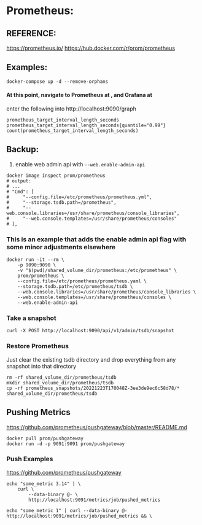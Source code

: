 # Prometheus:

## REFERENCE:
https://prometheus.io/
https://hub.docker.com/r/prom/prometheus


## Examples:

```shell
docker-compose up -d --remove-orphans
```

#### At this point, navigate to Prometheus at [](http://localhost:9090), and Grafana at [](http://localhost:3000)

enter the following into http://localhost:9090/graph
```shell
prometheus_target_interval_length_seconds
prometheus_target_interval_length_seconds{quantile="0.99"}
count(prometheus_target_interval_length_seconds)
```

## Backup:
1. enable web admin api with `--web.enable-admin-api`
```shell
docker image inspect prom/prometheus
# output:
# ...
# "Cmd": [
#     "--config.file=/etc/prometheus/prometheus.yml",
#     "--storage.tsdb.path=/prometheus",
#     "--web.console.libraries=/usr/share/prometheus/console_libraries",
#     "--web.console.templates=/usr/share/prometheus/consoles"
# ],
```

### This is an example that adds the enable admin api flag with some minor adjustments elsewhere
```shell
docker run -it --rm \
    -p 9090:9090 \
    -v "$(pwd)/shared_volume_dir/prometheus:/etc/prometheus" \
    prom/prometheus \
    --config.file=/etc/prometheus/prometheus.yaml \
    --storage.tsdb.path=/etc/prometheus/tsdb \
    --web.console.libraries=/usr/share/prometheus/console_libraries \
    --web.console.templates=/usr/share/prometheus/consoles \
    --web.enable-admin-api
```

### Take a snapshot
```shell
curl -X POST http://localhost:9090/api/v1/admin/tsdb/snapshot
```

### Restore Prometheus
Just clear the existing tsdb directory and drop everything from any snapshot into that directory
```shell
rm -rf shared_volume_dir/prometheus/tsdb
mkdir shared_volume_dir/prometheus/tsdb          
cp -rf prometheus_snapshots/20221223T170048Z-3ee3de9ec6c58d78/* shared_volume_dir/prometheus/tsdb
```


## Pushing Metrics
https://github.com/prometheus/pushgateway/blob/master/README.md
```shell
docker pull prom/pushgateway
docker run -d -p 9091:9091 prom/pushgateway
```

### Push Examples
https://github.com/prometheus/pushgateway
```shell
echo "some_metric 3.14" | \
    curl \
        --data-binary @- \
        http://localhost:9091/metrics/job/pushed_metrics

echo "some_metric 1" | curl --data-binary @- http://localhost:9091/metrics/job/pushed_metrics && \
```